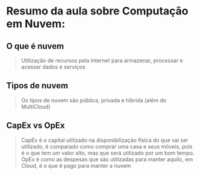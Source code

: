 # Resumo da aula sobre Computação em Nuvem:

## O que é nuvem
> Utilização de recursos pela internet para armazenar, processar e acessar dados e serviços

## Tipos de nuvem
> Os tipos de nuvem são pública, privada e híbrida (além do MultiCloud)

## CapEx vs OpEx
> CapEx é o capital utilizado na disponibilização física do que vai ser utilizado, é comparado como comprar uma casa e seus móveis, pois é o que tem um valor alto, mas que será utilizado por um bom tempo.
> OpEx é como as despesas que são utilizadas para manter aquilo, em Cloud, é o que é pago para manter a nuvem

